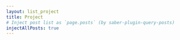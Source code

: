 ```yaml
---
layout: list_project
title: Project
# Inject post list as `page.posts` (by saber-plugin-query-posts)
injectAllPosts: true
---
```

